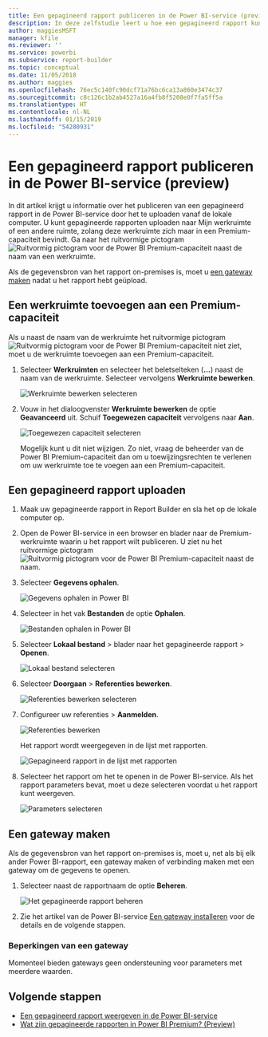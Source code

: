 ```yaml
---
title: Een gepagineerd rapport publiceren in de Power BI-service (preview)
description: In deze zelfstudie leert u hoe een gepagineerd rapport kunt publiceren in de Power BI-service door het te uploaden vanaf de lokale computer.
author: maggiesMSFT
manager: kfile
ms.reviewer: ''
ms.service: powerbi
ms.subservice: report-builder
ms.topic: conceptual
ms.date: 11/05/2018
ms.author: maggies
ms.openlocfilehash: 76ec5c140fc90dcf71a76bc6ca13a860e3474c37
ms.sourcegitcommit: c8c126c1b2ab4527a16a4fb8f5208e0f7fa5ff5a
ms.translationtype: HT
ms.contentlocale: nl-NL
ms.lasthandoff: 01/15/2019
ms.locfileid: "54280931"
---
```

# <a name="publish-a-paginated-report-to-the-power-bi-service-preview"></a>Een gepagineerd rapport publiceren in de Power BI-service (preview)

In dit artikel krijgt u informatie over het publiceren van een gepagineerd rapport in de Power BI-service door het te uploaden vanaf de lokale computer. U kunt gepagineerde rapporten uploaden naar Mijn werkruimte of een andere ruimte, zolang deze werkruimte zich maar in een Premium-capaciteit bevindt. Ga naar het ruitvormige pictogram ![Ruitvormig pictogram voor de Power BI Premium-capaciteit](media/paginated-reports-save-to-power-bi-service/premium-diamond.png) naast de naam van een werkruimte. 

Als de gegevensbron van het rapport on-premises is, moet u [een gateway maken](#create-a-gateway-to-an-on-premises-data-source) nadat u het rapport hebt geüpload.

## <a name="add-a-workspace-to-a-premium-capacity"></a>Een werkruimte toevoegen aan een Premium-capaciteit

Als u naast de naam van de werkruimte het ruitvormige pictogram ![Ruitvormig pictogram voor de Power BI Premium-capaciteit](media/paginated-reports-save-to-power-bi-service/premium-diamond.png) niet ziet, moet u de werkruimte toevoegen aan een Premium-capaciteit. 

1. Selecteer **Werkruimten** en selecteer het beletselteken (**...**) naast de naam van de werkruimte. Selecteer vervolgens **Werkruimte bewerken**.

    ![Werkruimte bewerken selecteren](media/paginated-reports-save-to-power-bi-service/power-bi-paginated-edit-workspace.png)

1. Vouw in het dialoogvenster **Werkruimte bewerken** de optie **Geavanceerd** uit. Schuif **Toegewezen capaciteit** vervolgens naar **Aan**.

    ![Toegewezen capaciteit selecteren](media/paginated-reports-save-to-power-bi-service/power-bi-paginated-edit-workspace-dialog.png)

   Mogelijk kunt u dit niet wijzigen. Zo niet, vraag de beheerder van de Power BI Premium-capaciteit dan om u toewijzingsrechten te verlenen om uw werkruimte toe te voegen aan een Premium-capaciteit.


## <a name="upload-a-paginated-report"></a>Een gepagineerd rapport uploaden

1. Maak uw gepagineerde rapport in Report Builder en sla het op de lokale computer op.

1. Open de Power BI-service in een browser en blader naar de Premium-werkruimte waarin u het rapport wilt publiceren. U ziet nu het ruitvormige pictogram ![Ruitvormig pictogram voor de Power BI Premium-capaciteit](media/paginated-reports-save-to-power-bi-service/premium-diamond.png) naast de naam. 

1. Selecteer **Gegevens ophalen**.

    ![Gegevens ophalen in Power BI](media/paginated-reports-save-to-power-bi-service/power-bi-paginated-get-data.png)

1. Selecteer in het vak **Bestanden** de optie **Ophalen**.

    ![Bestanden ophalen in Power BI](media/paginated-reports-save-to-power-bi-service/power-bi-paginated-files-get.png)

1. Selecteer **Lokaal bestand** > blader naar het gepagineerde rapport > **Openen**.

    ![Lokaal bestand selecteren](media/paginated-reports-save-to-power-bi-service/power-bi-paginated-local-file.png)

1. Selecteer **Doorgaan** > **Referenties bewerken**.

    ![Referenties bewerken selecteren](media/paginated-reports-save-to-power-bi-service/power-bi-paginated-select-edit-credentials.png)

1. Configureer uw referenties > **Aanmelden**.

    ![Referenties bewerken](media/paginated-reports-save-to-power-bi-service/power-bi-paginated-credentials.png)

   Het rapport wordt weergegeven in de lijst met rapporten.

    ![Gepagineerd rapport in de lijst met rapporten](media/paginated-reports-save-to-power-bi-service/power-bi-paginated-wwi-report.png)

1. Selecteer het rapport om het te openen in de Power BI-service. Als het rapport parameters bevat, moet u deze selecteren voordat u het rapport kunt weergeven.
 
    ![Parameters selecteren](media/paginated-reports-save-to-power-bi-service/power-bi-paginated-select-parameters.png)

## <a name="create-a-gateway"></a>Een gateway maken

Als de gegevensbron van het rapport on-premises is, moet u, net als bij elk ander Power BI-rapport, een gateway maken of verbinding maken met een gateway om de gegevens te openen.

1. Selecteer naast de rapportnaam de optie **Beheren**.

   ![Het gepagineerde rapport beheren](media/paginated-reports-save-to-power-bi-service/power-bi-paginated-manage.png)

1. Zie het artikel van de Power BI-service [Een gateway installeren](service-gateway-install.md) voor de details en de volgende stappen.

### <a name="gateway-limitations"></a>Beperkingen van een gateway

Momenteel bieden gateways geen ondersteuning voor parameters met meerdere waarden.


## <a name="next-steps"></a>Volgende stappen

- [Een gepagineerd rapport weergeven in de Power BI-service](paginated-reports-view-power-bi-service.md)
- [Wat zijn gepagineerde rapporten in Power BI Premium? (Preview)](paginated-reports-report-builder-power-bi.md)


